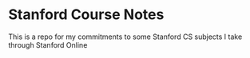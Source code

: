 # Stanford Course Notes

This is a repo for my commitments to some Stanford CS subjects I take through Stanford Online
